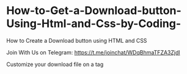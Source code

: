 # How-to-Get-a-Download-button-Using-Html-and-Css-by-Coding-
How to Create a Download button using HTML and CSS

Join With Us on Telegram: https://t.me/joinchat/WDqBhmaTFZA3Zjdl

Customize your download file on a tag
  
  

